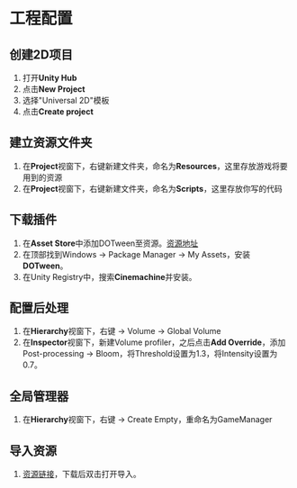 # 工程配置

## 创建2D项目

1. 打开**Unity Hub**
2. 点击**New Project**
3. 选择"Universal 2D"模板
4. 点击**Create project**

## 建立资源文件夹

1. 在**Project**视窗下，右键新建文件夹，命名为**Resources**，这里存放游戏将要用到的资源
2. 在**Project**视窗下，右键新建文件夹，命名为**Scripts**，这里存放你写的代码

## 下载插件
1. 在**Asset Store**中添加DOTween至资源。[资源地址](https://assetstore.unity.com/packages/tools/animation/dotween-hotween-v2-27676)
2. 在顶部找到Windows $\rightarrow$ Package Manager $\rightarrow$ My Assets，安装**DOTween**。
3. 在Unity Registry中，搜索**Cinemachine**并安装。

## 配置后处理

1. 在**Hierarchy**视窗下，右键 $\rightarrow$ Volume $\rightarrow$ Global Volume
2. 在**Inspector**视窗下，新建Volume profiler，之后点击**Add Override**，添加Post-processing $\rightarrow$ Bloom，将Threshold设置为1.3，将Intensity设置为0.7。

## 全局管理器
1. 在**Hierarchy**视窗下，右键 $\rightarrow$ Create Empty，重命名为GameManager

## 导入资源
1. [资源链接](https://pan.baidu.com/s/1Xbw18Q4k9gbxGuaalv-pow?pwd=r6zf)，下载后双击打开导入。